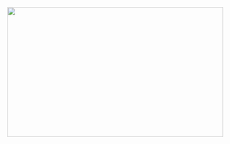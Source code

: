 <img src="https://github.com/sehpiroth/sehpiroth/assets/147278387/15da1b3b-7855-4125-8846-eac5c3fe667d)https://github.com/sehpiroth/sehpiroth/assets/147278387/15da1b3b-7855-4125-8846-eac5c3fe667d" width="500" height="300">

